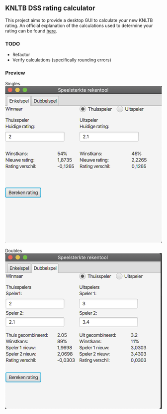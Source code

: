 ## KNLTB DSS rating calculator

This project aims to provide a desktop GUI to calculate your new KNLTB rating.
An official explanation of the calculations used to determine your rating can be found [here](https://www.tennis.nl/media/ornjxpds/dss-uitgebreide-uitleg.pdf).

### TODO
- Refactor
- Verify calculations (specifically rounding errors)

### Preview

Singles
![Singles](images/singlesPreview.png)

Doubles
![Doubles](images/doublesPreview.png)